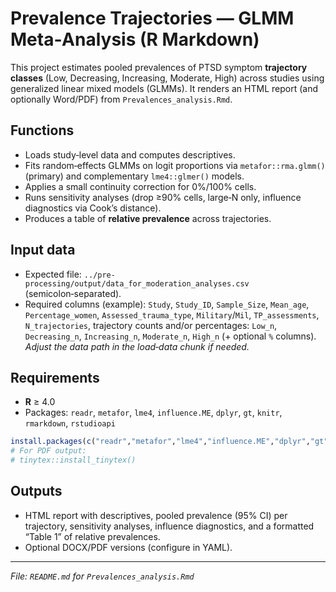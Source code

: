# Prevalence Trajectories — GLMM Meta‑Analysis (R Markdown)

This project estimates pooled prevalences of PTSD symptom **trajectory classes** (Low, Decreasing, Increasing, Moderate, High) across studies using generalized linear mixed models (GLMMs). It renders an HTML report (and optionally Word/PDF) from `Prevalences_analysis.Rmd`.

## Functions
- Loads study‑level data and computes descriptives.
- Fits random‑effects GLMMs on logit proportions via `metafor::rma.glmm()` (primary) and complementary `lme4::glmer()` models.
- Applies a small continuity correction for 0%/100% cells.
- Runs sensitivity analyses (drop ≥90% cells, large‑N only, influence diagnostics via Cook’s distance).
- Produces a table of **relative prevalence** across trajectories.

## Input data
- Expected file: `../pre-processing/output/data_for_moderation_analyses.csv` (semicolon‑separated).
- Required columns (example): `Study`, `Study_ID`, `Sample_Size`, `Mean_age`, `Percentage_women`, `Assessed_trauma_type`, `Military`/`Mil`, `TP_assessments`, `N_trajectories`, trajectory counts and/or percentages: `Low_n`, `Decreasing_n`, `Increasing_n`, `Moderate_n`, `High_n` (+ optional `%` columns).  
  *Adjust the data path in the load‑data chunk if needed.*

## Requirements
- **R** ≥ 4.0
- Packages: `readr`, `metafor`, `lme4`, `influence.ME`, `dplyr`, `gt`, `knitr`, `rmarkdown`, `rstudioapi`
```r
install.packages(c("readr","metafor","lme4","influence.ME","dplyr","gt","knitr","rmarkdown","rstudioapi"))
# For PDF output:
# tinytex::install_tinytex()
```

## Outputs
- HTML report with descriptives, pooled prevalence (95% CI) per trajectory, sensitivity analyses, influence diagnostics, and a formatted “Table 1” of relative prevalences.
- Optional DOCX/PDF versions (configure in YAML).

---
*File: `README.md` for `Prevalences_analysis.Rmd`*
